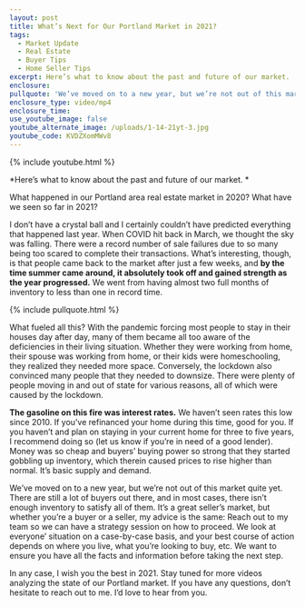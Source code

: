 ```yaml
---
layout: post
title: What’s Next for Our Portland Market in 2021?
tags:
  - Market Update
  - Real Estate
  - Buyer Tips
  - Home Seller Tips
excerpt: Here’s what to know about the past and future of our market.
enclosure:
pullquote: 'We’ve moved on to a new year, but we’re not out of this market quite yet.'
enclosure_type: video/mp4
enclosure_time:
use_youtube_image: false
youtube_alternate_image: /uploads/1-14-21yt-3.jpg
youtube_code: KVDZXomMWv8
---
```


{% include youtube.html %}

*Here’s what to know about the past and future of our market. *

What happened in our Portland area real estate market in 2020? What have we seen so far in 2021?

I don’t have a crystal ball and I certainly couldn’t have predicted everything that happened last year. When COVID hit back in March, we thought the sky was falling. There were a record number of sale failures due to so many being too scared to complete their transactions. What’s interesting, though, is that people came back to the market after just a few weeks, and **by the time summer came around, it absolutely took off and gained strength as the year progressed.** We went from having almost two full months of inventory to less than one in record time.&nbsp;

{% include pullquote.html %}

What fueled all this? With the pandemic forcing most people to stay in their houses day after day, many of them became all too aware of the deficiencies in their living situation. Whether they were working from home, their spouse was working from home, or their kids were homeschooling, they realized they needed more space. Conversely, the lockdown also convinced many people that they needed to downsize. There were plenty of people moving in and out of state for various reasons, all of which were caused by the lockdown.&nbsp;

**The gasoline on this fire was interest rates.** We haven’t seen rates this low since 2010. If you’ve refinanced your home during this time, good for you. If you haven’t and plan on staying in your current home for three to five years, I recommend doing so (let us know if you’re in need of a good lender). Money was so cheap and buyers’ buying power so strong that they started gobbling up inventory, which therein caused prices to rise higher than normal. It’s basic supply and demand.&nbsp;

We’ve moved on to a new year, but we’re not out of this market quite yet. There are still a lot of buyers out there, and in most cases, there isn’t enough inventory to satisfy all of them. It’s a great seller’s market, but whether you’re a buyer or a seller, my advice is the same: Reach out to my team so we can have a strategy session on how to proceed. We look at everyone’ situation on a case-by-case basis, and your best course of action depends on where you live, what you’re looking to buy, etc. We want to ensure you have all the facts and information before taking the next step.&nbsp;

In any case, I wish you the best in 2021. Stay tuned for more videos analyzing the state of our Portland market. If you have any questions, don’t hesitate to reach out to me. I’d love to hear from you.

